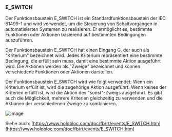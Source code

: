 ### E\_SWITCH

Der Funktionsbaustein E\_SWITCH ist ein Standardfunktionsbaustein der IEC 61499-1 und wird verwendet, um die Steuerung von Schaltvorgängen in automatisierten Systemen zu realisieren. Er ermöglicht es, bestimmte Funktionen oder Aktionen basierend auf bestimmten Bedingungen auszuführen.

Der Funktionsbaustein E\_SWITCH hat einen Eingang G, der auch als "Kriterium" bezeichnet wird. Jedes Kriterium repräsentiert eine bestimmte Bedingung, die erfüllt sein muss, damit eine bestimmte Aktion ausgeführt wird. Die Aktionen werden als "Zweige" bezeichnet und können verschiedene Funktionen oder Aktionen darstellen.

Der Funktionsbaustein E\_SWITCH wird wie folgt verwendet: Wenn ein Kriterium erfüllt ist, wird die zugehörige Aktion ausgeführt. Wenn keines der Kriterien erfüllt ist, wird die Aktion des "sonst"-Zweigs ausgeführt. Es gibt auch die Möglichkeit, mehrere Kriterien gleichzeitig zu verwenden und die Aktionen der verschiedenen Zweige zu kombinieren.

![image](https://user-images.githubusercontent.com/69573151/203071621-eb1065f1-d902-4120-95a3-0c50a7fcc66a.png)

Siehe auch: [https://www.holobloc.com/doc/fb/rt/events/E_SWITCH.htm](https://www.holobloc.com/doc/fb/rt/events/E_SWITCH.htm)

